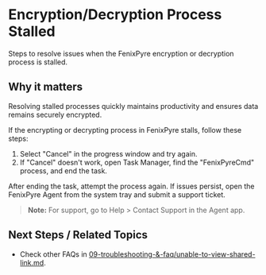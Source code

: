 # Encryption/Decryption Process Stalled

Steps to resolve issues when the FenixPyre encryption or decryption process is stalled.


## Why it matters
Resolving stalled processes quickly maintains productivity and ensures data remains securely encrypted.

If the encrypting or decrypting process in FenixPyre stalls, follow these steps:

1. Select "Cancel" in the progress window and try again.
2. If "Cancel" doesn't work, open Task Manager, find the "FenixPyreCmd" process, and end the task.

<!-- IMG:     ./media/09-troubleshooting-&-faq/process-window.png | Alt: Stalled process window -->

After ending the task, attempt the process again. If issues persist, open the FenixPyre Agent from the system tray and submit a support ticket.

> **Note:** For support, go to Help > Contact Support in the Agent app.

<!-- IMG:     ./media/09-troubleshooting-&-faq/support-ticket.png | Alt: Support ticket interface -->

## Next Steps / Related Topics
- Check other FAQs in [09-troubleshooting-&-faq/unable-to-view-shared-link.md](/09-troubleshooting-&-faq/unable-to-view-shared-link).
